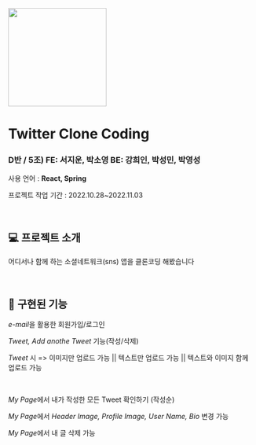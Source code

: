 <img src="https://search.pstatic.net/common/?src=http%3A%2F%2Fblogfiles.naver.net%2F20130122_106%2Ftensaiseung_1358842624770erdHE_PNG%2F%25C6%25AE%25C0%25A7%25C5%25CD.png&type=sc960_832" width="200" height="200"/>

<h1>Twitter Clone Coding</h1>
<h3>D반 / 5조) FE: 서지운, 박소영 BE: 강희인, 박성민, 박영성 </h3>
<p> 사용 언어 : <b>React, Spring</b> </p>
<p> 프로젝트 작업 기간 : 2022.10.28~2022.11.03</p>
<br />
<h2>💻 프로젝트 소개</h2>
<p>어디서나 함께 하는 소셜네트워크(sns) 앱을 클론코딩 해봤습니다</p>
<br />
<h2>🚀 구현된 기능</h2>
<p><i>e-mail</i>을 활용한 회원가입/로그인</p>
<p><i>Tweet, Add anothe Tweet</i> 기능(작성/삭제)</p>
<p><i>Tweet</i> 시 => 이미지만 업로드 가능 || 텍스트만 업로드 가능 || 텍스트와 이미지 함께 업로드 가능</p>
<br />
<p><i>My Page</i>에서 내가 작성한 모든 Tweet 확인하기 (작성순)</p>
<p><i>My Page</i>에서 <i>Header Image, Profile Image, User Name, Bio</i> 변경 가능</p>
<p><i>My Page</i>에서 내 글 삭제 가능</p>
